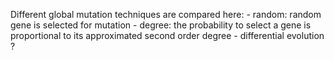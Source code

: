 Different global mutation techniques are compared here: 
    - random: random gene is selected for mutation
    - degree: the probability to select a gene is proportional to its approximated 
    second order degree
    - differential evolution ? 
